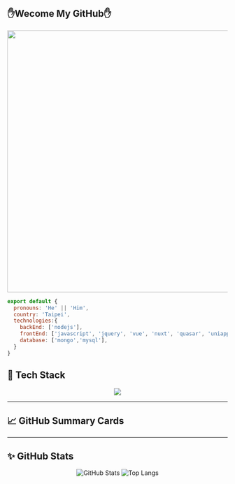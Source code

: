 <h2>✋Wecome My GitHub✋</h2>
<div align="center">
  <img src="https://i.pinimg.com/originals/23/00/a0/2300a03c623b86f22b2ae74ab23e578f.gif" width="600" />
</div>

```js
export default {
  pronouns: 'He' || 'Him',
  country: 'Taipei',
  technologies:{
    backEnd: ['nodejs'],
    frontEnd: ['javascript', 'jquery', 'vue', 'nuxt', 'quasar', 'uniapp'],
    database: ['mongo','mysql'],
  }
}
```

## 🚀 Tech Stack

<div align="center">

<img src="https://skillicons.dev/icons?i=js,ts,nodejs,vue,react,html,css,mongodb,express,github,git,vscode" />

</div>

---

## 📈 GitHub Summary Cards

---

## ✨ GitHub Stats

<div align="center">

![GitHub Stats](https://github-readme-stats.vercel.app/api?username=WeiHsuanLai&show_icons=true&theme=monokai&hide=prs)
![Top Langs](https://github-readme-stats.vercel.app/api/top-langs/?username=WeiHsuanLai&layout=compact&theme=monokai)

</div>
